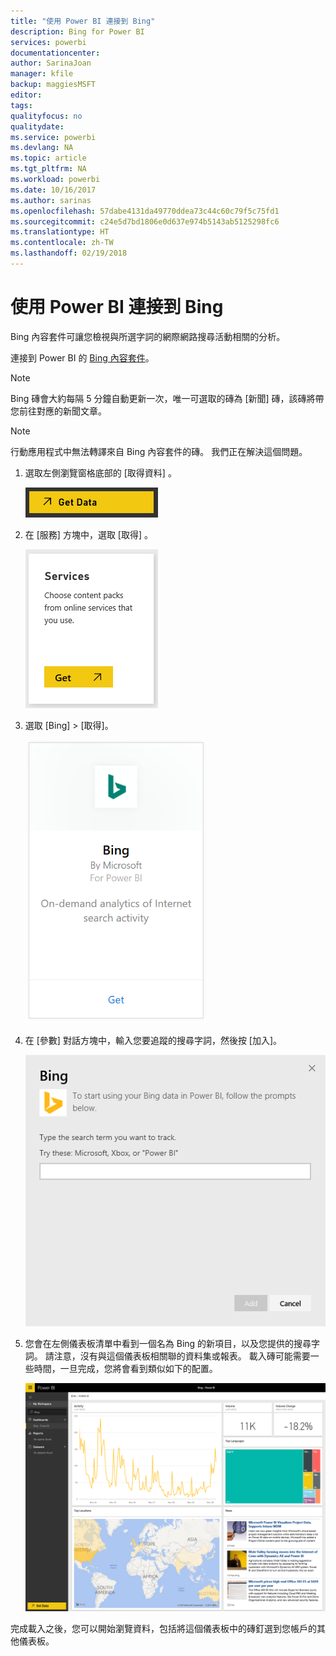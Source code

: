 ```yaml
---
title: "使用 Power BI 連接到 Bing"
description: Bing for Power BI
services: powerbi
documentationcenter: 
author: SarinaJoan
manager: kfile
backup: maggiesMSFT
editor: 
tags: 
qualityfocus: no
qualitydate: 
ms.service: powerbi
ms.devlang: NA
ms.topic: article
ms.tgt_pltfrm: NA
ms.workload: powerbi
ms.date: 10/16/2017
ms.author: sarinas
ms.openlocfilehash: 57dabe4131da49770ddea73c44c60c79f5c75fd1
ms.sourcegitcommit: c24e5d7bd1806e0d637e974b5143ab5125298fc6
ms.translationtype: HT
ms.contentlocale: zh-TW
ms.lasthandoff: 02/19/2018
---
```

# <a name="connect-to-bing-with-power-bi"></a>使用 Power BI 連接到 Bing
Bing 內容套件可讓您檢視與所選字詞的網際網路搜尋活動相關的分析。

連接到 Power BI 的 [Bing 內容套件](https://app.powerbi.com/groups/me/getdata/services/bing)。

>[!NOTE]
>Bing 磚會大約每隔 5 分鐘自動更新一次，唯一可選取的磚為 [新聞] 磚，該磚將帶您前往對應的新聞文章。 

>[!NOTE]
>行動應用程式中無法轉譯來自 Bing 內容套件的磚。 我們正在解決這個問題。

1. 選取左側瀏覽窗格底部的 [取得資料]  。
   
    ![](media/service-connect-to-bing/getdata.png)
2. 在 [服務]  方塊中，選取 [取得] 。
   
    ![](media/service-connect-to-bing/services.png)
3. 選取 [Bing] > [取得]。
   
    ![](media/service-connect-to-bing/bing.png)
4. 在 [參數] 對話方塊中，輸入您要追蹤的搜尋字詞，然後按 [加入]。
   
    ![](media/service-connect-to-bing/params.png)    
5. 您會在左側儀表板清單中看到一個名為 Bing 的新項目，以及您提供的搜尋字詞。 請注意，沒有與這個儀表板相關聯的資料集或報表。 載入磚可能需要一些時間，一旦完成，您將會看到類似如下的配置。
   
    ![](media/service-connect-to-bing/dashboard.png)

完成載入之後，您可以開始瀏覽資料，包括將這個儀表板中的磚釘選到您帳戶的其他儀表板。

